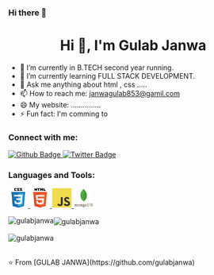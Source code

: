 ### Hi there 👋

 <h1 align="center">Hi 👋, I'm Gulab Janwa</h1>

- 🔭 I’m currently in B.TECH second year running.
- 🌱 I’m currently learning FULL STACK DEVELOPMENT.
- 💬 Ask me anything about html , css .....
- 📫 How to reach me: janwagulab853@gamil.com
- 😄 My website: ...............
- ⚡ Fun fact: I'm comming to 
  
### Connect with me:
<div id="badges">
  <a href="https://github.com/gulabjanwa">
    <img src="https://img.shields.io/badge/Github-white?style=for-the-badge&logo=Github&logoColor=black" alt="Github Badge"/>
  </a>
 
   <a href="">
    <img src="https://img.shields.io/badge/Twitter-blue?style=for-the-badge&logo=twitter&logoColor=white" alt="Twitter Badge"/>
  </a>
</div>

<h3 align="left">Languages and Tools:</h3>
<p align="left"> <a href="https://www.w3schools.com/css/" target="_blank" rel="noreferrer"> <img src="https://raw.githubusercontent.com/devicons/devicon/master/icons/css3/css3-original-wordmark.svg" alt="css3" width="40" height="40"/> </a> <a href="https://www.w3.org/html/" target="_blank" rel="noreferrer"> <img src="https://raw.githubusercontent.com/devicons/devicon/master/icons/html5/html5-original-wordmark.svg" alt="html5" width="40" height="40"/> </a> <a href="https://developer.mozilla.org/en-US/docs/Web/JavaScript" target="_blank" rel="noreferrer"> <img src="https://raw.githubusercontent.com/devicons/devicon/master/icons/javascript/javascript-original.svg" alt="javascript" width="40" height="40"/> </a> <a href="https://www.mongodb.com/" target="_blank" rel="noreferrer"> <img src="https://raw.githubusercontent.com/devicons/devicon/master/icons/mongodb/mongodb-original-wordmark.svg" alt="mongodb" width="40" height="40"/> </a> </p>
<p><img align="left" src="https://github-readme-stats.vercel.app/api/top-langs?username=gulabjanwa&show_icons=true&locale=en&layout=compact" alt="gulabjanwa" /></p>

<p><img align="center" src="https://github-readme-stats.vercel.app/api?username=gulabjanwa&show_icons=true&locale=en" alt="gulabjanwa" /></p>

<p><img align="center" src="https://github-readme-streak-stats.herokuapp.com/?user=gulabjanwa&" alt="gulabjanwa" /></p>


<br>
⭐️ From [GULAB JANWA](https://github.com/gulabjanwa)
